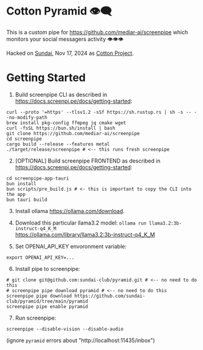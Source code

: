 # Cotton Pyramid 👁️‍🗨️ 

This is a custom pipe for https://github.com/mediar-ai/screenpipe which monitors your social messagers activity 👁️👁️👁️

Hacked on [Sundai](https://sundai.club/), Nov 17, 2024 as [Cotton Project](https://v2.sundai.club/projects/578d7928-03db-4165-8edd-8063e621388e).

# Getting Started

1. Build screenpipe CLI as described in https://docs.screenpi.pe/docs/getting-started:

```
curl --proto '=https' --tlsv1.2 -sSf https://sh.rustup.rs | sh -s -- --no-modify-path
brew install pkg-config ffmpeg jq cmake wget
curl -fsSL https://bun.sh/install | bash
git clone https://github.com/mediar-ai/screenpipe
cd screenpipe
cargo build --release --features metal
./target/release/screenpipe # <-- this runs fresh screenpipe
```

2. [OPTIONAL] Build screenpipe FRONTEND as described in https://docs.screenpi.pe/docs/getting-started:

```
cd screenpipe-app-tauri
bun install
bun scripts/pre_build.js # <- this is important to copy the CLI into the app
bun tauri build
```

3. Install ollama https://ollama.com/download.

4. Download this particular llama3.2 model: `ollama run llama3.2:3b-instruct-q4_K_M`  
https://ollama.com/library/llama3.2:3b-instruct-q4_K_M

5. Set OPENAI_API_KEY envoronment variable:
```
export OPENAI_API_KEY=...
```

6. Install pipe to screenpipe:

```
# git clone git@github.com:sundai-club/pyramid.git # <-- no need to do this
# screenpipe pipe download pyramid # <-- no need to do this
screenpipe pipe download https://github.com/sundai-club/pyramid/tree/main/pyramid
screenpipe pipe enable pyramid
```

7. Run screenpipe:

```
screenpipe --disable-vision --disable-audio
```

(ignore `pyramid` errors about "http://localhost:11435/inbox")